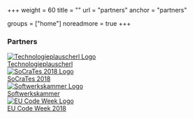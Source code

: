 +++
weight = 60
title = ""
url = "partners"
anchor = "partners"

groups = ["home"]
noreadmore = true
+++

### Partners 

<div class="row blocks">
	<div class="four columns block">
		<div class="block-heading"><a href="http://technologieplauscherl.at/">
			<img src="/images/2018/Partner/Plauscherl_Logo.jpg" alt="Technologieplauscherl Logo" style="max-height: 5em; max-width: 100%;"><br/>
			Technologieplauscherl
		</a></div>
	</div>
	<div class="four columns block">
		<div class="block-heading"><a href="https://www.socrates-conference.de/">
			<img src="/images/2018/Partner/socrates_logo_2018.png" alt="SoCraTes 2018 Logo" style="max-height: 5em; max-width: 100%;"><br/>
			SoCraTes 2018
		</a></div>
	</div>
	<div class="four columns block">
		<div class="block-heading"><a href="https://www.softwerkskammer.org/groups/linz">
			<img src="/images/2018/Partner/Softwerkskammer.png" alt="Softwerkskammer Logo" style="max-height: 5em; max-width: 100%;"><br/>
			Softwerkskammer
		</a></div>
	</div>
	<div class="row blocks">
		<div class="four columns block">
			<div class="block-heading"><a href="http://codeweek.eu/">
				<img src="/images/2018/Partner/Codeweek_Bubbles_logo.jpg" alt="EU Code Week Logo" style="max-height: 5em; max-width: 100%;"><br/>
				EU Code Week 2018
			</a></div>
		</div>
	</div>
</div>
<!--more-->
